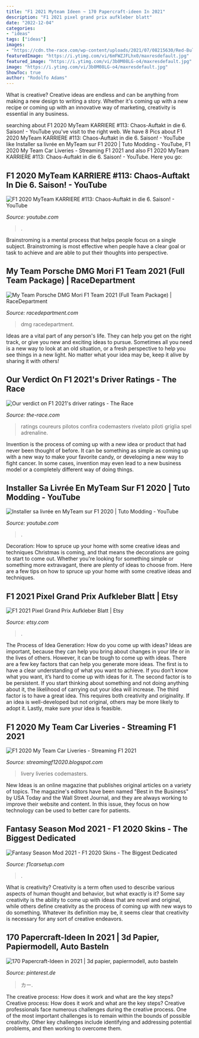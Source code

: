 ```yaml
---
title: "F1 2021 Myteam Ideen ~ 170 Papercraft-ideen In 2021"
description: "F1 2021 pixel grand prix aufkleber blatt"
date: "2022-12-04"
categories:
- "ideas"
tags: ["ideas"]
images:
- "https://cdn.the-race.com/wp-content/uploads/2021/07/08215630/Red-Bull.jpg"
featuredImage: "https://i.ytimg.com/vi/6mFWZJFLhx0/maxresdefault.jpg"
featured_image: "https://i.ytimg.com/vi/3b0M08LG-o4/maxresdefault.jpg"
image: "https://i.ytimg.com/vi/3b0M08LG-o4/maxresdefault.jpg"
ShowToc: true
author: "Rodolfo Adams"
---
```



What is creative?
Creative ideas are endless and can be anything from making a new design to writing a story. Whether it's coming up with a new recipe or coming up with an innovative way of marketing, creativity is essential in any business.

	

		
searching about F1 2020 MyTeam KARRIERE #113: Chaos-Auftakt in die 6. Saison! - YouTube you've visit to the right web. We have 8 Pics about F1 2020 MyTeam KARRIERE #113: Chaos-Auftakt in die 6. Saison! - YouTube like Installer sa livrée en MyTeam sur F1 2020 | Tuto Modding - YouTube, F1 2020 My Team Car Liveries - Streaming F1 2021 and also F1 2020 MyTeam KARRIERE #113: Chaos-Auftakt in die 6. Saison! - YouTube. Here you go:
		
    
## F1 2020 MyTeam KARRIERE #113: Chaos-Auftakt In Die 6. Saison! - YouTube

<img loading=lazy src="https://i.ytimg.com/vi/6mFWZJFLhx0/maxresdefault.jpg" onerror="this.onerror=null;this.src='https://tse2.mm.bing.net/th?id=OIP.pbSDy5-cmGPfSRZfib8IUQHaEK&amp;pid=15.1';" alt="F1 2020 MyTeam KARRIERE #113: Chaos-Auftakt in die 6. Saison! - YouTube">

_Source: youtube.com_

>. 

	

Brainstroming is a mental process that helps people focus on a single subject. Brainstroming is most effective when people have a clear goal or task to achieve and are able to put their thoughts into perspective.

    
## My Team Porsche DMG Mori F1 Team 2021 (Full Team Package) | RaceDepartment

<img loading=lazy src="https://www.racedepartment.com/attachments/f1-2020-screenshot-2020-08-31-15-37-12-62-jpg.402691/" onerror="this.onerror=null;this.src='https://tse1.mm.bing.net/th?id=OIP.ZgmPOlgdY7Y1lzELqrk7fwAAAA&amp;pid=15.1';" alt="My Team Porsche DMG Mori F1 Team 2021 (Full Team Package) | RaceDepartment">

_Source: racedepartment.com_

>dmg racedepartment. 

	

Ideas are a vital part of any person's life. They can help you get on the right track, or give you new and exciting ideas to pursue. Sometimes all you need is a new way to look at an old situation, or a fresh perspective to help you see things in a new light. No matter what your idea may be, keep it alive by sharing it with others!

    
## Our Verdict On F1 2021&#039;s Driver Ratings - The Race

<img loading=lazy src="https://cdn.the-race.com/wp-content/uploads/2021/07/08215630/Red-Bull.jpg" onerror="this.onerror=null;this.src='https://tse2.mm.bing.net/th?id=OIP.ttTzGSJ5s95IkhjiQCCTUQHaEK&amp;pid=15.1';" alt="Our verdict on F1 2021&#039;s driver ratings - The Race">

_Source: the-race.com_

>ratings coureurs pilotos confira codemasters rivelato piloti griglia spel adrenaline. 

	

Invention is the process of coming up with a new idea or product that had never been thought of before. It can be something as simple as coming up with a new way to make your favorite candy, or developing a new way to fight cancer. In some cases, invention may even lead to a new business model or a completely different way of doing things.

    
## Installer Sa Livrée En MyTeam Sur F1 2020 | Tuto Modding - YouTube

<img loading=lazy src="https://i.ytimg.com/vi/3b0M08LG-o4/maxresdefault.jpg" onerror="this.onerror=null;this.src='https://tse2.mm.bing.net/th?id=OIP.f1ajWlmPo0d8u5aDu__rkQHaEK&amp;pid=15.1';" alt="Installer sa livrée en MyTeam sur F1 2020 | Tuto Modding - YouTube">

_Source: youtube.com_

>. 

	

Decoration: How to spruce up your home with some creative ideas and techniques
Christmas is coming, and that means the decorations are going to start to come out. Whether you're looking for something simple or something more extravagant, there are plenty of ideas to choose from. Here are a few tips on how to spruce up your home with some creative ideas and techniques.

    
## F1 2021 Pixel Grand Prix Aufkleber Blatt | Etsy

<img loading=lazy src="https://i.etsystatic.com/24770672/r/il/055244/3155837855/il_fullxfull.3155837855_ean1.jpg" onerror="this.onerror=null;this.src='https://tse2.mm.bing.net/th?id=OIP.lG_jfqTh0noBEg5cMnm6OwHaF4&amp;pid=15.1';" alt="F1 2021 Pixel Grand Prix Aufkleber Blatt | Etsy">

_Source: etsy.com_

>. 

	

The Process of Idea Generation: How do you come up with ideas?
Ideas are important, because they can help you bring about changes in your life or in the lives of others. However, it can be tough to come up with ideas. There are a few key factors that can help you generate more ideas. The first is to have a clear understanding of what you want to achieve. If you don’t know what you want, it’s hard to come up with ideas for it. The second factor is to be persistent. If you start thinking about something and not doing anything about it, the likelihood of carrying out your idea will increase. The third factor is to have a great idea. This requires both creativity and originality. If an idea is well-developed but not original, others may be more likely to adopt it. Lastly, make sure your idea is feasible.

    
## F1 2020 My Team Car Liveries - Streaming F1 2021

<img loading=lazy src="https://lh5.googleusercontent.com/proxy/mkksH79YkPx5HfPMsnYzhS92STAM80jbw81qLrrFzCxyZyN5AqU87WmqjP3mhZu7rGtU=w1200-h630-p-k-no-nu" onerror="this.onerror=null;this.src='https://tse2.mm.bing.net/th?id=OIP.H3Uo0zxTTbol3fnGu0z-ewHaD4&amp;pid=15.1';" alt="F1 2020 My Team Car Liveries - Streaming F1 2021">

_Source: streamingf12020.blogspot.com_

>livery liveries codemasters. 

	

New Ideas is an online magazine that publishes original articles on a variety of topics. The magazine's editors have been named "Best in the Business" by USA Today and the Wall Street Journal, and they are always working to improve their website and content. In this issue, they focus on how technology can be used to better care for patients.

    
## Fantasy Season Mod 2021 - F1 2020 Skins - The Biggest Dedicated

<img loading=lazy src="https://www.f1carsetup.com/uploads/monthly_2021_04/1833138517_fsm8.jpg.218c232fa2a4d9855a44aa73cbc6eebd.jpg" onerror="this.onerror=null;this.src='https://tse2.mm.bing.net/th?id=OIP.FtsDfY7GS2Xa35xKoV2kPgHaEK&amp;pid=15.1';" alt="Fantasy Season Mod 2021 - F1 2020 Skins - The Biggest Dedicated">

_Source: f1carsetup.com_

>. 

	

What is creativity?
Creativity is a term often used to describe various aspects of human thought and behavior, but what exactly is it? Some say creativity is the ability to come up with ideas that are novel and original, while others define creativity as the process of coming up with new ways to do something. Whatever its definition may be, it seems clear that creativity is necessary for any sort of creative endeavors.

    
## 170 Papercraft-Ideen In 2021 | 3d Papier, Papiermodell, Auto Basteln

<img loading=lazy src="https://i.pinimg.com/474x/18/84/a0/1884a0b956093d3df7c161aaa43d9a71--manuel-papercraft.jpg" onerror="this.onerror=null;this.src='https://tse3.mm.bing.net/th?id=OIP.Bxo1aOXS4z6zJYINKZEMbAAAAA&amp;pid=15.1';" alt="170 Papercraft-Ideen in 2021 | 3d papier, papiermodell, auto basteln">

_Source: pinterest.de_

>カー. 

	

The creative process: How does it work and what are the key steps?
Creative process: How does it work and what are the key steps?
Creative professionals face numerous challenges during the creative process. One of the most important challenges is to remain within the bounds of possible creativity. Other key challenges include identifying and addressing potential problems, and then working to overcome them.


